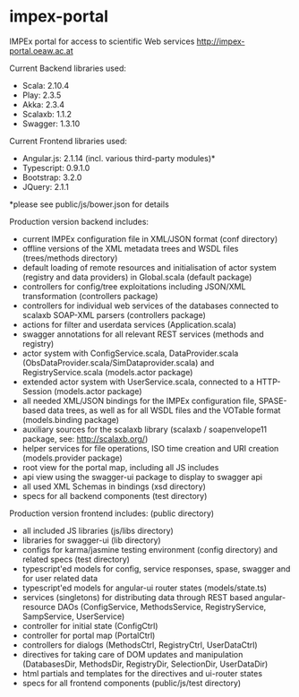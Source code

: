 impex-portal
============

IMPEx portal for access to scientific Web services
http://impex-portal.oeaw.ac.at

Current Backend libraries used:
- Scala: 2.10.4
- Play: 2.3.5
- Akka: 2.3.4
- Scalaxb: 1.1.2
- Swagger: 1.3.10

Current Frontend libraries used:
- Angular.js: 2.1.14 (incl. various third-party modules)*
- Typescript: 0.9.1.0
- Bootstrap: 3.2.0
- JQuery: 2.1.1

*please see public/js/bower.json for details

Production version backend includes:
- current IMPEx configuration file in XML/JSON format (conf directory)
- offline versions of the XML metadata trees and WSDL files (trees/methods directory)
- default loading of remote resources and initialisation of actor system 
  (registry and data providers) in Global.scala (default package)
- controllers for config/tree exploitations including JSON/XML transformation (controllers package)
- controllers for individual web services of the databases connected to scalaxb SOAP-XML parsers (controllers package)
- actions for filter and userdata services (Application.scala)
- swagger annotations for all relevant REST services (methods and registry)
- actor system with ConfigService.scala, DataProvider.scala 
  (ObsDataProvider.scala/SimDataprovider.scala) and 
  RegistryService.scala (models.actor package)
- extended actor system with UserService.scala, connected to a HTTP-Session (models.actor package)
- all needed XML/JSON bindings for the IMPEx configuration file, SPASE-based data trees, 
  as well as for all WSDL files and the VOTable format (models.binding package)
- auxiliary sources for the scalaxb library (scalaxb / soapenvelope11 package, see: http://scalaxb.org/)
- helper services for file operations, ISO time creation and URI creation (models.provider package)
- root view for the portal map, including all JS includes
- api view using the swagger-ui package to display to swagger api
- all used XML Schemas in bindings (xsd directory)
- specs for all backend components (test directory)

Production version frontend includes: (public directory)
- all included JS libraries (js/libs directory)
- libraries for swagger-ui (lib directory)
- configs for karma/jasmine testing environment (config directory) and related specs (test directory)
- typescript'ed models for config, service responses, spase, swagger and for user related data
- typescript'ed models for angular-ui router states (models/state.ts)
- services (singletons) for distributing data through REST based angular-resource DAOs 
  (ConfigService, MethodsService, RegistryService, SampService, UserService)
- controller for initial state (ConfigCtrl)
- controller for portal map (PortalCtrl)
- controllers for dialogs (MethodsCtrl, RegistryCtrl, UserDataCtrl)
- directives for taking care of DOM updates and manipulation (DatabasesDir, MethodsDir, RegistryDir, SelectionDir, UserDataDir)
- html partials and templates for the directives and ui-router states
- specs for all frontend components (public/js/test directory)
